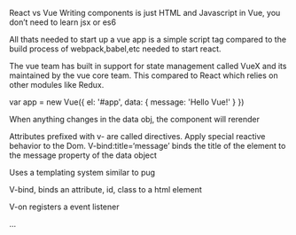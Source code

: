 React vs Vue
Writing components is just HTML and Javascript in Vue, you don’t need to learn jsx or es6

All thats needed to start up a vue app is a simple script tag compared to the build process of webpack,babel,etc needed to start react.

The vue team has built in support for state management called VueX and its maintained by the vue core team. This compared to React which relies on other modules like Redux.


   var app = new Vue({
            el: '#app',
            data: {
                message: 'Hello Vue!'
            }
        })

When anything changes in the data obj, the component will rerender

Attributes prefixed with v- are called directives. Apply special reactive behavior to the Dom. V-bind:title=‘message’ binds the title of the element to the message property of the data object

Uses a templating system similar to pug

V-bind, binds an attribute, id, class to a html element
	

V-on  registers a event listener

<a v-on:click="doSomething"> ... </a>
